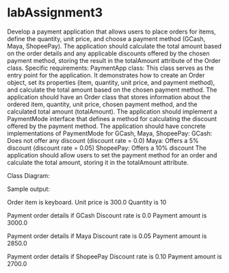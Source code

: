 # labAssignment3
Develop a payment application that allows users to place orders for items, define the quantity, unit price, and choose a payment method (GCash, Maya, ShopeePay). The application should calculate the total amount based on the order details and any applicable discounts offered by the chosen payment method, storing the result in the totalAmount attribute of the Order class.
Specific requirements:
PaymentApp class: This class serves as the entry point for the application. It demonstrates how to create an Order object, set its properties (item, quantity, unit price, and payment method), and calculate the total amount based on the chosen payment method.
The application should have an Order class that stores information about the ordered item, quantity, unit price, chosen payment method, and the calculated total amount (totalAmount).
The application should implement a PaymentMode interface that defines a method for calculating the discount offered by the payment method.
The application should have concrete implementations of PaymentMode for GCash, Maya, ShopeePay:
GCash: Does not offer any discount (discount rate = 0.0)
Maya: Offers a 5% discount (discount rate = 0.05)
ShopeePay: Offers a 10% discount
The application should allow users to set the payment method for an order and calculate the total amount, storing it in the totalAmount attribute.

Class Diagram:







Sample output:

Order item is keyboard.
Unit price is 300.0
Quantity is 10

Payment order details  if GCash
Discount rate is 0.0
Payment amount is 3000.0

Payment order details if Maya
Discount rate is 0.05
Payment amount is 2850.0

Payment order details if ShopeePay
Discount rate is 0.10
Payment amount is 2700.0


